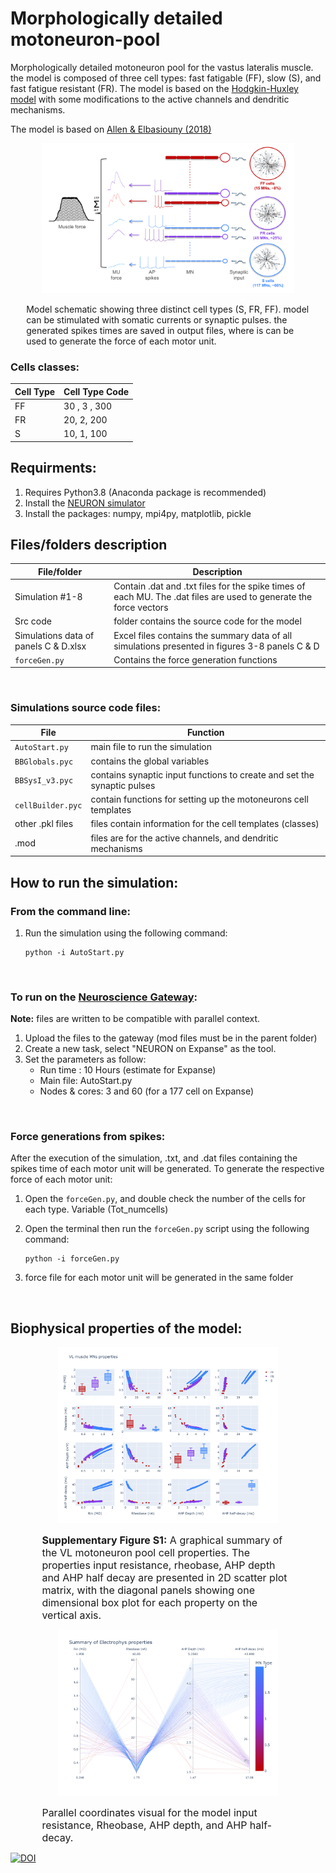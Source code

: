 # Morphologically detailed motoneuron-pool
Morphologically detailed motoneuron pool for the vastus lateralis muscle. the model is composed of three cell types: fast fatigable (FF), slow (S), and fast fatigue resistant (FR). The model is based on the [Hodgkin-Huxley model](https://en.wikipedia.org/wiki/Hodgkin%E2%80%93Huxley_model) with some modifications to the active channels and dendritic mechanisms.

The model is based on [Allen & Elbasiouny (2018)](https://iopscience.iop.org/article/10.1088/1741-2552/aa9db5)

<span style="display: block; margin-left: auto; margin-right: auto; width: 80%;">![Model structure](imgs/Model.png "Model structure")</span>  

<span style="font-size: 14px; display: block; margin-left: auto; margin-right: auto; width: 90%;">Model schematic showing three distinct cell types (S, FR, FF). model can be stimulated with somatic currents or synaptic pulses. the generated spikes times are saved in output files, where is can be used to generate the force of each motor unit.</span>  

### Cells classes:
| Cell Type | Cell Type Code |
| --- | --- |
| FF | 30 , 3 , 300|
| FR | 20, 2, 200 |
| S | 10, 1, 100 |




## Requirments:
1. Requires Python3.8 (Anaconda package is recommended)
2. Install the [NEURON simulator](https://neuron.yale.edu/neuron/what_is_neuron)
3. Install the packages: numpy, mpi4py, matplotlib, pickle

## Files/folders description
| File/folder | Description |
| --- | --- |
| Simulation #1-8 | Contain .dat and .txt files for the spike times of each MU. The .dat files are used to generate the force vectors |
| Src code | folder contains the source code for the model |
| Simulations data of panels C & D.xlsx | Excel files contains the summary data of all simulations presented in figures 3-8 panels C & D |
| `forceGen.py` | Contains the force generation functions |

<br>

### Simulations source code files:
| File | Function |
| --- | --- |
| `AutoStart.py` | main file to run the simulation |
| `BBGlobals.pyc` | contains the global variables |
| `BBSysI_v3.pyc` | contains synaptic input functions to create and set the synaptic pulses |
| `cellBuilder.pyc` | contain functions for setting up the motoneurons cell templates |
| other .pkl files | files contain information for the cell templates (classes) |
| .mod | files are for the active channels, and dendritic mechanisms|


## How to run the simulation:
### From the command line:
1. Run the simulation using the following command:
          
     ```shell
     python -i AutoStart.py
     ```

<br>

### To run on the [Neuroscience Gateway](https://www.nsgportal.org/):
**Note:** files are written to be compatible with parallel context.
1. Upload the files to the gateway (mod files must be in the parent folder)
2. Create a new task, select "NEURON on Expanse" as the tool.
3. Set the parameters as follow:
     - Run time : 10 Hours (estimate for Expanse)
     - Main file: AutoStart.py
     - Nodes & cores: 3 and 60 (for a 177 cell on Expanse)

<br>

### Force generations from spikes:
After the execution of the simulation, .txt, and  .dat files containing the spikes time of each motor unit will be generated. To generate the respective force of each motor unit:
1. Open the `forceGen.py`, and double check the number of the cells for each type. Variable (Tot_numcells) 
2. Open the terminal then run the `forceGen.py` script using the following command:
          
      ```shell
      python -i forceGen.py
      ```
3. force file for each motor unit will be generated in the same folder
<br>







## Biophysical properties of the model:
<span style="display: block; margin-left: auto; margin-right: auto; width: 70%;">![Scatter matrix for the model input resistance, Rheobase, AHP depth, and AHP half-decay](imgs/Model-properties-scatter-matrix-Rin.png "Summary Scatter matrix")</span>  

<span style="font-size: 16px; display: block; margin-left: auto; margin-right: auto; width: 80%;">**Supplementary Figure S1:** A graphical summary of the VL motoneuron pool cell properties. The properties input resistance, rheobase, AHP depth and AHP half decay are presented in 2D scatter plot matrix, with the diagonal panels showing one dimensional box plot for each property on the vertical axis.</span>  


<span style="display: block; margin-left: auto; margin-right: auto; width: 70%;">![Summary of the model properties in parallel coordinates](imgs/Model-properties-Rin-PC.png "Summary Scatter matrix")</span> 

<span style="font-size: 16px; display: block; margin-left: auto; margin-right: auto; width: 80%;">Parallel coordinates visual for the model input resistance, Rheobase, AHP depth, and AHP half-decay.</span> 


<!-- ## Published article
* [JNP Article](https://journals.physiology.org/doi/full/10.1152/jn.00543.2020)
-->

[![DOI](https://zenodo.org/badge/DOI/10.5281/zenodo.11478788.svg)](https://doi.org/10.5281/zenodo.11478788)
